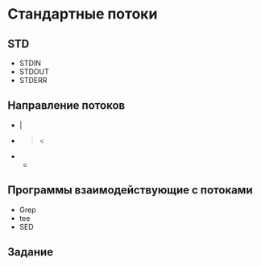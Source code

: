 # Стандартные потоки

## STD
* STDIN
* STDOUT
* STDERR

## Направление потоков
* |
* ><
* -

## Программы взаимодействующие с потоками

* Grep
* tee
* SED


## Задание
